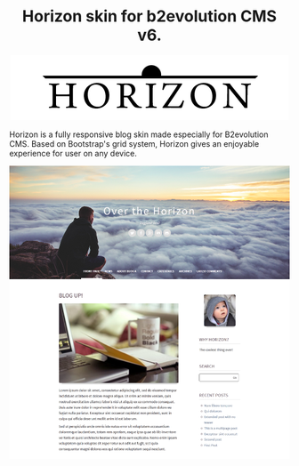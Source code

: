 <h1 align="center">Horizon skin for b2evolution CMS v6.</h1>

<p align="center"><img src="/images/horizon-logo.png?raw=true"/></p>

Horizon is a fully responsive blog skin made especially for B2evolution CMS. Based on Bootstrap's grid system, Horizon gives an enjoyable experience for user on any device.

<p align="center"><img src="/skinshot.png?raw=true"/></p>
